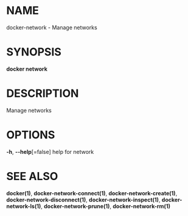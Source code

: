 # NAME

docker-network - Manage networks

# SYNOPSIS

**docker network**

# DESCRIPTION

Manage networks

# OPTIONS

**-h**, **--help**\[=false\] help for network

# SEE ALSO

**docker(1)**, **docker-network-connect(1)**, **docker-network-create(1)**, **docker-network-disconnect(1)**, **docker-network-inspect(1)**, **docker-network-ls(1)**, **docker-network-prune(1)**, **docker-network-rm(1)**
